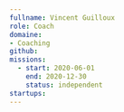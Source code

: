 ```yaml
---
fullname: Vincent Guilloux
role: Coach
domaine:
- Coaching
github: 
missions:
  - start: 2020-06-01
    end: 2020-12-30
    status: independent
startups:
---
```

